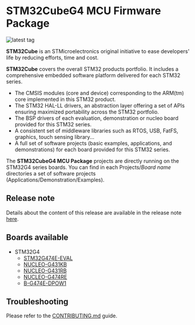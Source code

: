 # STM32CubeG4 MCU Firmware Package

![latest tag](https://img.shields.io/github/v/tag/STMicroelectronics/STM32CubeG4.svg?color=brightgreen)

**STM32Cube** is an STMicroelectronics original initiative to ease developers' life by reducing efforts, time and cost.

**STM32Cube** covers the overall STM32 products portfolio. It includes a comprehensive embedded software platform delivered for each STM32 series.
   * The CMSIS modules (core and device) corresponding to the ARM(tm) core implemented in this STM32 product.
   * The STM32 HAL-LL drivers, an abstraction layer offering a set of APIs ensuring maximized portability across the STM32 portfolio.
   * The BSP drivers of each evaluation, demonstration or nucleo board provided for this STM32 series.
   * A consistent set of middleware libraries such as RTOS, USB, FatFS, graphics, touch sensing library...
   * A full set of software projects (basic examples, applications, and demonstrations) for each board provided for this STM32 series.

The **STM32CubeG4 MCU Package** projects are directly running on the STM32G4 series boards. You can find in each Projects/*Board name* directories a set of software projects (Applications/Demonstration/Examples).

## Release note

Details about the content of this release are available in the release note [here](https://htmlpreview.github.io/?https://github.com/STMicroelectronics/STM32CubeG4/blob/master/Release_Notes.html).

## Boards available

  * STM32G4
    * [STM32G474E-EVAL](https://www.st.com/en/product/stm32g474e-eval.html)
    * [NUCLEO-G431KB](https://www.st.com/en/product/nucleo-g431kb.html)
    * [NUCLEO-G431RB](https://www.st.com/en/product/nucleo-g431rb.html)
    * [NUCLEO-G474RE](https://www.st.com/en/product/nucleo-g474re.html)
    * [B-G474E-DPOW1](https://www.st.com/en/product/b-g474e-dpow1.html)

## Troubleshooting

Please refer to the [CONTRIBUTING.md](CONTRIBUTING.md) guide.

